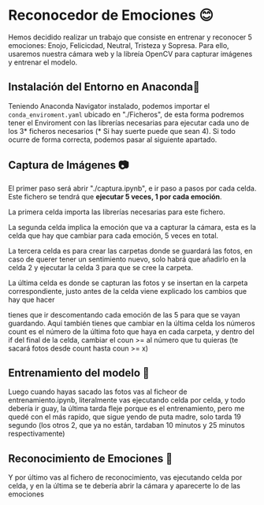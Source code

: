 # Reconocedor de Emociones 😊
Hemos decidido realizar un trabajo que consiste en entrenar y reconocer 5 emociones: Enojo, Felicicdad, Neutral, Tristeza y Sopresa. Para ello, usaremos nuestra cámara web y la libreía OpenCV para capturar imágenes y entrenar el modelo.  

## Instalación del Entorno en Anaconda🐍
Teniendo Anaconda Navigator instalado, podemos importar el <code>conda_enviroment.yaml</code> ubicado en "./Ficheros", de esta forma podremos tener el Enviroment con las librerías necesarias para ejecutar cada uno de los 3* ficheros necesarios (* Si hay suerte puede que sean 4). Si todo ocurre de forma correcta, podemos pasar al siguiente apartado.

## Captura de Imágenes 📷
El primer paso será abrir "./captura.ipynb", e ir paso a pasos por cada celda. Este fichero se tendrá que **ejecutar 5 veces, 1 por cada emoción**.

La primera celda importa las librerías necesarias para este fichero.

La segunda celda implica la emoción que va a capturar la cámara, esta es la celda que hay que cambiar para cada emoción, 5 veces en total.

La tercera celda es para crear las carpetas donde se guardará las fotos, en caso de querer tener un sentimiento nuevo, solo habrá que añadirlo en la celda 2 y ejecutar la celda 3 para que se cree la carpeta.

La última celda es donde se capturan las fotos y se insertan en la carpeta correspondiente, justo antes de la celda viene explicado los cambios que hay que hacer


tienes que ir descomentando cada emoción de las 5 para que se vayan guardando. Aquí también tienes que cambiar en la última celda los números count es el número de la última foto que haya en cada carpeta, y dentro del if del final de la celda, cambiar el coun >= al número que tu quieras (te sacará fotos desde count hasta coun >= x)


## Entrenamiento del modelo 🧠
Luego cuando hayas sacado las fotos vas al ficheor de entrenamiento.ipynb, literalmente vas ejecutando celda por celda, y todo debería ir guay, la última tarda fleje porque es el entrenamiento, pero me quedé con el más rapido, que sigue yendo de puta madre, solo tarda 19 segundo (los otros 2, que ya no están, tardaban 10 minutos y 25 minutos respectivamente)

## Reconocimiento de Emociones 🤖
Y por último vas al fichero de reconocimiento, vas ejecutando celda por celda, y en la última se te debería abrir la cámara y aparecerte lo de las emociones